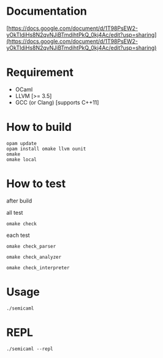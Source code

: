 # Documentation
[https://docs.google.com/document/d/1T98PsEW2-yOkTIdiHs8N2qvNJiBTmdihtPkQ_0kj4Ac/edit?usp=sharing](https://docs.google.com/document/d/1T98PsEW2-yOkTIdiHs8N2qvNJiBTmdihtPkQ_0kj4Ac/edit?usp=sharing)

# Requirement

+ OCaml 
+ LLVM [>= 3.5]
+ GCC (or Clang) [supports C++11]

# How to build
```
opam update
opam install omake llvm ounit
omake
omake local
```

# How to test
after build  

all test
```
omake check
```

each test
```
omake check_parser
```
```
omake check_analyzer
```
```
omake check_interpreter
```

# Usage
```
./semicaml
```
# REPL

```
./semicaml --repl
```
